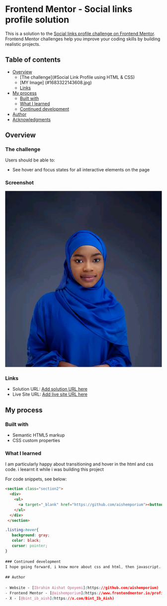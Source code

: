 # Frontend Mentor - Social links profile solution

This is a solution to the [Social links profile challenge on Frontend Mentor](https://www.frontendmentor.io/challenges/social-links-profile-UG32l9m6dQ). Frontend Mentor challenges help you improve your coding skills by building realistic projects. 

## Table of contents

- [Overview](#)
  - [The challenge](#Social Link Profile using HTML & CSS)
  - [MY Image] (#1683322143608.jpg)
  - [Links](#links)
- [My process](#my-process)
  - [Built with](#built-with)
  - [What I learned](#what-i-learned)
  - [Continued development](#continued-development)
- [Author](#author)
- [Acknowledgments](#acknowledgments)


## Overview

### The challenge

Users should be able to:

- See hover and focus states for all interactive elements on the page

### Screenshot

![](./image/1683322143608.jpg)

### Links

- Solution URL: [Add solution URL here](https://github.com/aishemporium/Frontend-Mentor-Challenges/tree/main/social%20links%20profile)
- Live Site URL: [Add live site URL here](https://vercel.com/ibrahim-aishat-opeyemi-s-projects/frontend-mentor-challenges)

## My process

### Built with

- Semantic HTML5 markup
- CSS custom properties

### What I learned

I am particularly happy about transitioning and hover in the html and css code. i leearnt it while i was building this project

For code snippets, see below:

```html
<section class="section2">
  <div>
    <ul>
      <a target="_blank" href="https://github.com/aishemporium"><button class="listing"><li >GitHub</li></button></a>
    </ul>
  </div>
 </section>
 ```
 ```css
.listing:hover{
    background: gray;
    color: black;
    cursor: pointer;
}

### Continued development
I hope going forward, i know more about css and html, then javascript.

## Author

- Website - [Ibrahim Aishat Opeyemi](https://github.com/aishemporium)
- Frontend Mentor - [@aishemporium](https://www.frontendmentor.io/profile/aishemporium)
- X - [@bint_ib_aish](https://x.com/Bint_Ib_Aish)
